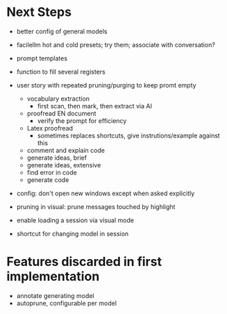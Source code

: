 # Next Steps

- better config of general models

- facilellm hot and cold presets; try them; associate with conversation?
- prompt templates
- function to fill several registers

- user story with repeated pruning/purging to keep promt empty
  - vocabulary extraction
    - first scan, then mark, then extract via AI
  - proofread EN document
    - verify the prompt for efficiency
  - Latex proofread
    - sometimes replaces shortcuts, give instrutions/example against this
  - comment and explain code
  - generate ideas, brief
  - generate ideas, extensive
  - find error in code
  - generate code

- config: don't open new windows except when asked explicitly

- pruning in visual: prune messages touched by highlight

- enable loading a session via visual mode

- shortcut for changing model in session

# Features discarded in first implementation

- annotate generating model
- autoprune, configurable per model
